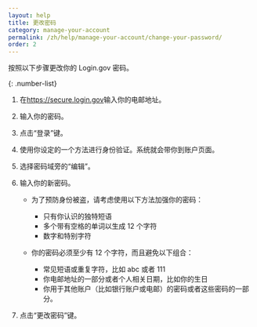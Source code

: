 ```yaml
---
layout: help
title: 更改密码
category: manage-your-account
permalink: /zh/help/manage-your-account/change-your-password/
order: 2
---
```

按照以下步骤更改你的 Login.gov 密码。

{: .number-list}

1. 在<https://secure.login.gov>输入你的电邮地址。
2. 输入你的密码。
3. 点击“登录”键。
4. 使用你设定的一个方法进行身份验证。系统就会带你到账户页面。
5. 选择密码域旁的“编辑”。
6. 输入你的新密码。
   
   * 为了预防身份被盗，请考虑使用以下方法加强你的密码：
     
     * 只有你认识的独特短语
     * 多个带有空格的单词以生成 12 个字符
     * 数字和特别字符
   
   * 你的密码必须至少有 12 个字符，而且避免以下组合：
     
     * 常见短语或重复字符，比如 abc 或者 111
     * 你电邮地址的一部分或者个人相关日期，比如你的生日
     * 你用于其他账户（比如银行账户或电邮）的密码或者这些密码的一部分。
7. 点击“更改密码”键。
